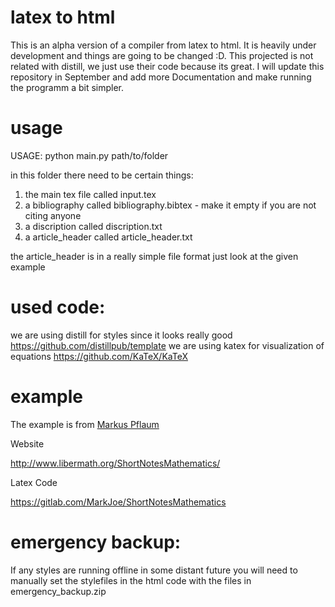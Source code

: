 # latex to html
This is an alpha version of a compiler from latex to html. It is heavily under development and things are going to be changed :D. This projected is not related with distill, we just use their code because its great. I will update this repository in September and add more Documentation and make running the programm a bit simpler.
# usage

USAGE: python main.py path/to/folder

in this folder there need to be certain things:

1. the main tex file called input.tex
2. a bibliography called bibliography.bibtex - make it empty if you are not citing anyone
3. a discription called discription.txt
4. a article_header called article_header.txt 


the article_header is in a really simple file format just look at the given example

# used code:
we are using distill for styles since it looks really good https://github.com/distillpub/template
we are using katex for visualization of equations https://github.com/KaTeX/KaTeX



# example
The example is from [Markus Pflaum](https://www.colorado.edu/math/markus-pflaum)

Website

http://www.libermath.org/ShortNotesMathematics/

Latex Code

https://gitlab.com/MarkJoe/ShortNotesMathematics

# emergency backup:
If any styles are running offline in some distant future you will need to manually set the stylefiles in the html code with the files in emergency_backup.zip
